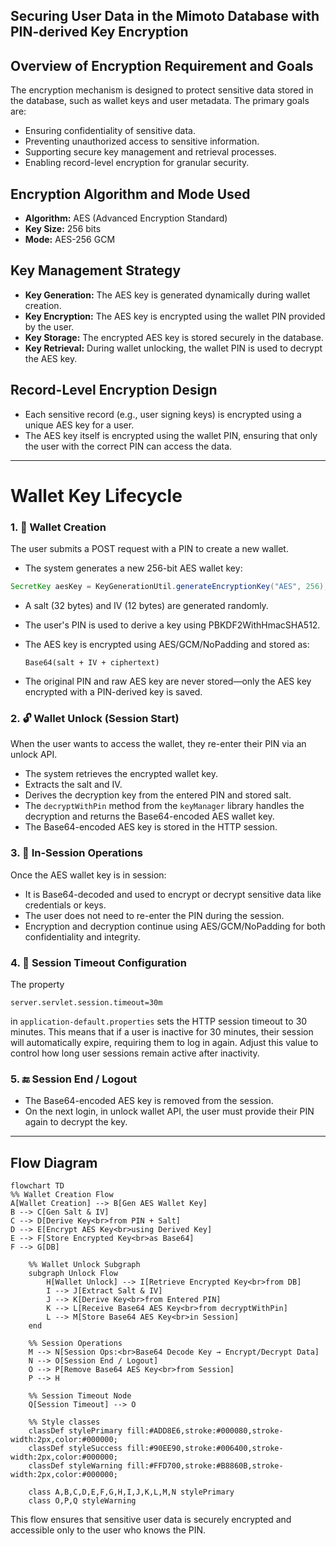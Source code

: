 ## Securing User Data in the Mimoto Database with PIN-derived Key Encryption


## Overview of Encryption Requirement and Goals

The encryption mechanism is designed to protect sensitive data stored in the database, such as wallet keys and user metadata. The primary goals are:

- Ensuring confidentiality of sensitive data.
- Preventing unauthorized access to sensitive information.
- Supporting secure key management and retrieval processes.
- Enabling record-level encryption for granular security.

## Encryption Algorithm and Mode Used

- **Algorithm:** AES (Advanced Encryption Standard)
- **Key Size:** 256 bits
- **Mode:** AES-256 GCM

## Key Management Strategy

- **Key Generation:** The AES key is generated dynamically during wallet creation.
- **Key Encryption:** The AES key is encrypted using the wallet PIN provided by the user.
- **Key Storage:** The encrypted AES key is stored securely in the database.
- **Key Retrieval:** During wallet unlocking, the wallet PIN is used to decrypt the AES key.

## Record-Level Encryption Design

- Each sensitive record (e.g., user signing keys) is encrypted using a unique AES key for a user.
- The AES key itself is encrypted using the wallet PIN, ensuring that only the user with the correct PIN can access the data.
---
# Wallet Key Lifecycle

### 1. 🔧 Wallet Creation
The user submits a POST request with a PIN to create a new wallet.

- The system generates a new 256-bit AES wallet key:
```java
SecretKey aesKey = KeyGenerationUtil.generateEncryptionKey("AES", 256);
```
- A salt (32 bytes) and IV (12 bytes) are generated randomly.
- The user's PIN is used to derive a key using PBKDF2WithHmacSHA512.
- The AES key is encrypted using AES/GCM/NoPadding and stored as:

    ```Base64(salt + IV + ciphertext)```
- The original PIN and raw AES key are never stored—only the AES key encrypted with a PIN-derived key is saved.

### 2. 🔓 **Wallet Unlock (Session Start)**
When the user wants to access the wallet, they re-enter their PIN via an unlock API.

- The system retrieves the encrypted wallet key.
- Extracts the salt and IV.
- Derives the decryption key from the entered PIN and stored salt.
- The ```decryptWithPin``` method from the ```keyManager``` library handles the decryption and returns the Base64-encoded AES wallet key.
- The Base64-encoded AES key is stored in the HTTP session.
### 3. 🔐 **In-Session Operations**
Once the AES wallet key is in session:
- It is Base64-decoded and used to encrypt or decrypt sensitive data like credentials or keys.
-  The user does not need to re-enter the PIN during the session.
-  Encryption and decryption continue using AES/GCM/NoPadding for both confidentiality and integrity.
### 4. 🔐 **Session Timeout Configuration**
The property
```properties
server.servlet.session.timeout=30m
```
in ```application-default.properties``` sets the HTTP session timeout to 30 minutes.
This means that if a user is inactive for 30 minutes, their session will automatically expire,
requiring them to log in again. Adjust this value to control how long user sessions remain active after inactivity.

### 5. 🔚 **Session End / Logout**

- The Base64-encoded AES key is removed from the session.
- On the next login, in unlock wallet API, the user must provide their PIN again to decrypt the key.

---

## Flow Diagram

```mermaid
flowchart TD
%% Wallet Creation Flow
A[Wallet Creation] --> B[Gen AES Wallet Key]
B --> C[Gen Salt & IV]
C --> D[Derive Key<br>from PIN + Salt]
D --> E[Encrypt AES Key<br>using Derived Key]
E --> F[Store Encrypted Key<br>as Base64]
F --> G[DB]

    %% Wallet Unlock Subgraph
    subgraph Unlock Flow
        H[Wallet Unlock] --> I[Retrieve Encrypted Key<br>from DB]
        I --> J[Extract Salt & IV]
        J --> K[Derive Key<br>from Entered PIN]
        K --> L[Receive Base64 AES Key<br>from decryptWithPin]
        L --> M[Store Base64 AES Key<br>in Session]
    end

    %% Session Operations
    M --> N[Session Ops:<br>Base64 Decode Key → Encrypt/Decrypt Data]
    N --> O[Session End / Logout]
    O --> P[Remove Base64 AES Key<br>from Session]
    P --> H

    %% Session Timeout Node
    Q[Session Timeout] --> O

    %% Style classes
    classDef stylePrimary fill:#ADD8E6,stroke:#000080,stroke-width:2px,color:#000000;
    classDef styleSuccess fill:#90EE90,stroke:#006400,stroke-width:2px,color:#000000;
    classDef styleWarning fill:#FFD700,stroke:#B8860B,stroke-width:2px,color:#000000;

    class A,B,C,D,E,F,G,H,I,J,K,L,M,N stylePrimary
    class O,P,Q styleWarning
```
This flow ensures that sensitive user data is securely encrypted and accessible only to the user who knows the PIN.